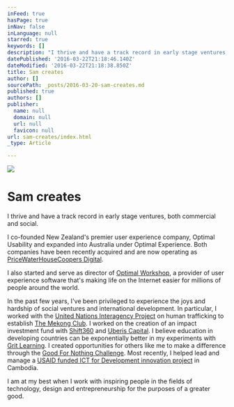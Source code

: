 ```yaml
---
inFeed: true
hasPage: true
inNav: false
inLanguage: null
starred: true
keywords: []
description: "I thrive and have a track record in early stage ventures, both commercial and social.\_"
datePublished: '2016-03-22T21:18:46.140Z'
dateModified: '2016-03-22T21:18:38.850Z'
title: Sam creates
author: []
sourcePath: _posts/2016-03-20-sam-creates.md
published: true
authors: []
publisher:
  name: null
  domain: null
  url: null
  favicon: null
url: sam-creates/index.html
_type: Article

---
```

![](https://the-grid-user-content.s3-us-west-2.amazonaws.com/8d2ed128-4a82-4b0a-9b15-c8aeb0ff1b9f.jpg)

# Sam creates

I thrive and have a track record in early stage ventures, both commercial and social. 

I co-founded New Zealand's premier user experience company, Optimal Usability and expanded into Australia under Optimal Experience. Both companies have been recently acquired and are now operating as [PriceWaterHouseCoopers Digital][0].

I also started and serve as director of [Optimal Workshop][1], a provider of user experience software that's making life on the Internet easier for millions of people around the world.

In the past few years, I've been privileged to experience the joys and hardship of social ventures and international development. In particular, I worked with the [United Nations Interagency Project][2] on human trafficking to establish [The Mekong Club][3]. I worked on the creation of an impact investment fund  with [Shift360][4] and [Uberis Capital][5]. I believe education in developing countries can be exponentially better in my experiments with [Grit Learning][6]. I created opportunities for others like me to make a difference through the [Good For Nothing Challenge][7]. Most recently, I helped lead and manage a [USAID funded ICT for Development innovation project][8] in Cambodia. 

I am at my best when I work with inspiring people in the fields of technology, design and entrepreneurship for the purposes of a greater good.

[0]: https://digital.pwc.co.nz/
[1]: www.optimalworkshop.com
[2]: http://www.no-trafficking.org/index.html
[3]: http://themekongclub.org/
[4]: www.shift360.ch
[5]: http://www.uberiscapital.com/home/
[6]: http://gritlearning.com/
[7]: http://www.gfnchallenge.org/
[8]: http://www.development-innovations.org/